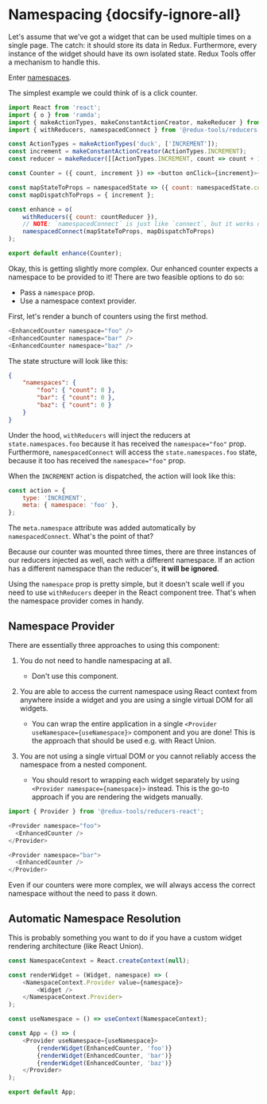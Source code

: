 # Namespacing {docsify-ignore-all}

Let's assume that we've got a widget that can be used multiple times on a single page. The catch: it should store its data in Redux. Furthermore, every instance of the widget should have its own isolated state. Redux Tools offer a mechanism to handle this.

Enter [namespaces](/packages/namespaces).

The simplest example we could think of is a click counter.

```js
import React from 'react';
import { o } from 'ramda';
import { makeActionTypes, makeConstantActionCreator, makeReducer } from '@redux-tools/actions';
import { withReducers, namespacedConnect } from '@redux-tools/reducers-react';

const ActionTypes = makeActionTypes('duck', ['INCREMENT']);
const increment = makeConstantActionCreator(ActionTypes.INCREMENT);
const reducer = makeReducer([[ActionTypes.INCREMENT, count => count + 1]], 0);

const Counter = ({ count, increment }) => <button onClick={increment}>{count}</button>;

const mapStateToProps = namespacedState => ({ count: namespacedState.count });
const mapDispatchToProps = { increment };

const enhance = o(
	withReducers({ count: countReducer }),
	// NOTE: `namespacedConnect` is just like `connect`, but it works over namespaces
	namespacedConnect(mapStateToProps, mapDispatchToProps)
);

export default enhance(Counter);
```

Okay, this is getting slightly more complex. Our enhanced counter expects a namespace to be provided to it! There are two feasible options to do so:

- Pass a `namespace` prop.
- Use a namespace context provider.

First, let's render a bunch of counters using the first method.

```js
<EnhancedCounter namespace="foo" />
<EnhancedCounter namespace="bar" />
<EnhancedCounter namespace="baz" />
```

The state structure will look like this:

```json
{
	"namespaces": {
		"foo": { "count": 0 },
		"bar": { "count": 0 },
		"baz": { "count": 0 }
	}
}
```

Under the hood, `withReducers` will inject the reducers at `state.namespaces.foo` because it has received the `namespace="foo"` prop. Furthermore, `namespacedConnect` will access the `state.namespaces.foo` state, because it too has received the `namespace="foo"` prop.

When the `INCREMENT` action is dispatched, the action will look like this:

```js
const action = {
	type: 'INCREMENT',
	meta: { namespace: 'foo' },
};
```

The `meta.namespace` attribute was added automatically by `namespacedConnect`. What's the point of that?

Because our counter was mounted three times, there are three instances of our reducers injected as well, each with a different namespace. If an action has a different namespace than the reducer's, **it will be ignored**.

Using the `namespace` prop is pretty simple, but it doesn't scale well if you need to use `withReducers` deeper in the React component tree. That's when the namespace provider comes in handy.

## Namespace Provider

There are essentially three approaches to using this component:

1. You do not need to handle namespacing at all.

   - Don't use this component.

2. You are able to access the current namespace using React context from anywhere inside a widget and you are using a single virtual DOM for all widgets.

   - You can wrap the entire application in a single `<Provider useNamespace={useNamespace}>` component and you are done! This is the approach that should be used e.g. with React Union.

3. You are not using a single virtual DOM or you cannot reliably access the namespace from a nested component.

   - You should resort to wrapping each widget separately by using `<Provider namespace={namespace}>` instead. This is the go-to approach if you are rendering the widgets manually.

```js
import { Provider } from '@redux-tools/reducers-react';

<Provider namespace="foo">
  <EnhancedCounter />
</Provider>

<Provider namespace="bar">
  <EnhancedCounter />
</Provider>
```

Even if our counters were more complex, we will always access the correct namespace without the need to pass it down.

## Automatic Namespace Resolution

This is probably something you want to do if you have a custom widget rendering architecture (like React Union).

```js
const NamespaceContext = React.createContext(null);

const renderWidget = (Widget, namespace) => (
	<NamespaceContext.Provider value={namespace}>
		<Widget />
	</NamespaceContext.Provider>
);

const useNamespace = () => useContext(NamespaceContext);

const App = () => (
	<Provider useNamespace={useNamespace}>
		{renderWidget(EnhancedCounter, 'foo')}
		{renderWidget(EnhancedCounter, 'bar')}
		{renderWidget(EnhancedCounter, 'baz')}
	</Provider>
);

export default App;
```
